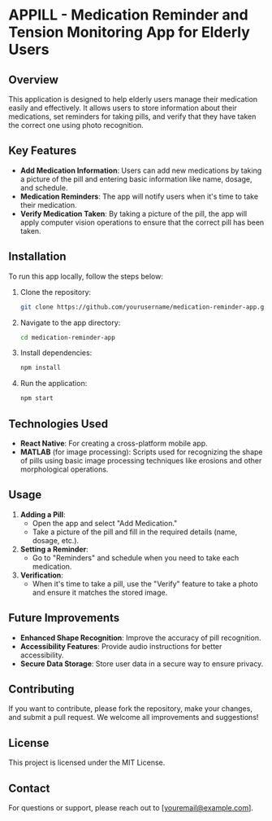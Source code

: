 # APPILL - Medication Reminder and Tension Monitoring App for Elderly Users
## Overview
This application is designed to help elderly users manage their medication easily and effectively. It allows users to store information about their medications, set reminders for taking pills, and verify that they have taken the correct one using photo recognition.

## Key Features
- **Add Medication Information**: Users can add new medications by taking a picture of the pill and entering basic information like name, dosage, and schedule.
- **Medication Reminders**: The app will notify users when it's time to take their medication.
- **Verify Medication Taken**: By taking a picture of the pill, the app will apply computer vision operations to ensure that the correct pill has been taken.

## Installation
To run this app locally, follow the steps below:

1. Clone the repository:
   ```sh
   git clone https://github.com/yourusername/medication-reminder-app.git
   ```
2. Navigate to the app directory:
   ```sh
   cd medication-reminder-app
   ```
3. Install dependencies:
   ```sh
   npm install
   ```
4. Run the application:
   ```sh
   npm start
   ```

## Technologies Used
- **React Native**: For creating a cross-platform mobile app.
- **MATLAB** (for image processing): Scripts used for recognizing the shape of pills using basic image processing techniques like erosions and other morphological operations.

## Usage
1. **Adding a Pill**:
   - Open the app and select "Add Medication."
   - Take a picture of the pill and fill in the required details (name, dosage, etc.).
2. **Setting a Reminder**:
   - Go to "Reminders" and schedule when you need to take each medication.
3. **Verification**:
   - When it's time to take a pill, use the "Verify" feature to take a photo and ensure it matches the stored image.

## Future Improvements
- **Enhanced Shape Recognition**: Improve the accuracy of pill recognition.
- **Accessibility Features**: Provide audio instructions for better accessibility.
- **Secure Data Storage**: Store user data in a secure way to ensure privacy.

## Contributing
If you want to contribute, please fork the repository, make your changes, and submit a pull request. We welcome all improvements and suggestions!

## License
This project is licensed under the MIT License.

## Contact
For questions or support, please reach out to [youremail@example.com].

